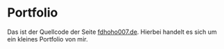 # Portfolio
Das ist der Quellcode der Seite <a href="https://fdhoho007.de">fdhoho007.de</a>.
Hierbei handelt es sich um ein kleines Portfolio von mir.
